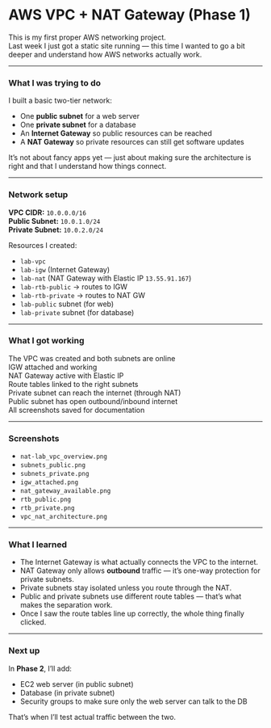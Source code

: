# AWS VPC + NAT Gateway (Phase 1)

This is my first proper AWS networking project.  
Last week I just got a static site running — this time I wanted to go a bit deeper and understand how AWS networks actually work.

---

### What I was trying to do

I built a basic two-tier network:
- One **public subnet** for a web server
- One **private subnet** for a database
- An **Internet Gateway** so public resources can be reached
- A **NAT Gateway** so private resources can still get software updates

It’s not about fancy apps yet — just about making sure the architecture is right and that I understand how things connect.

---

### Network setup

**VPC CIDR:** `10.0.0.0/16`  
**Public Subnet:** `10.0.1.0/24`  
**Private Subnet:** `10.0.2.0/24`

Resources I created:
- `lab-vpc`
- `lab-igw` (Internet Gateway)
- `lab-nat` (NAT Gateway with Elastic IP `13.55.91.167`)
- `lab-rtb-public` → routes to IGW
- `lab-rtb-private` → routes to NAT GW
- `lab-public` subnet (for web)
- `lab-private` subnet (for database)

---

### What I got working

 The VPC was created and both subnets are online  
 IGW attached and working  
 NAT Gateway active with Elastic IP  
 Route tables linked to the right subnets  
 Private subnet can reach the internet (through NAT)  
 Public subnet has open outbound/inbound internet  
 All screenshots saved for documentation  

---

### Screenshots

- `nat-lab_vpc_overview.png`
- `subnets_public.png`
- `subnets_private.png`
- `igw_attached.png`
- `nat_gateway_available.png`
- `rtb_public.png`
- `rtb_private.png`
- `vpc_nat_architecture.png`

---

### What I learned

- The Internet Gateway is what actually connects the VPC to the internet.  
- NAT Gateway only allows **outbound** traffic — it’s one-way protection for private subnets.  
- Private subnets stay isolated unless you route through the NAT.  
- Public and private subnets use different route tables — that’s what makes the separation work.  
- Once I saw the route tables line up correctly, the whole thing finally clicked.

---

### Next up

In **Phase 2**, I’ll add:
- EC2 web server (in public subnet)
- Database (in private subnet)
- Security groups to make sure only the web server can talk to the DB

That’s when I’ll test actual traffic between the two.
